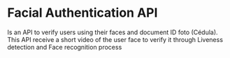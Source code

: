 # Facial Authentication API

Is an API to verify users using their faces and document ID foto (Cédula). This API receive a short video of the user face to verify it through Liveness detection and Face recognition process